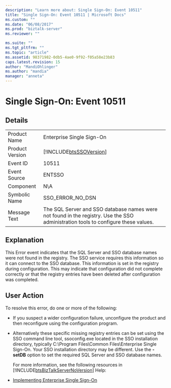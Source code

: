 ```yaml
---
description: "Learn more about: Single Sign-On: Event 10511"
title: "Single Sign-On: Event 10511 | Microsoft Docs"
ms.custom: ""
ms.date: "06/08/2017"
ms.prod: "biztalk-server"
ms.reviewer: ""

ms.suite: ""
ms.tgt_pltfrm: ""
ms.topic: "article"
ms.assetid: 98371982-0db5-4ae0-9f92-f05a58e23b83
caps.latest.revision: 15
author: "MandiOhlinger"
ms.author: "mandia"
manager: "anneta"
---
```

# Single Sign-On: Event 10511
## Details  

|                 |                                                                                                                                   |
|-----------------|-----------------------------------------------------------------------------------------------------------------------------------|
|  Product Name   |                                                     Enterprise Single Sign-On                                                     |
| Product Version |                                    [!INCLUDE[btsSSOVersion](../includes/btsssoversion-md.md)]                                     |
|    Event ID     |                                                               10511                                                               |
|  Event Source   |                                                              ENTSSO                                                               |
|    Component    |                                                                N\A                                                                |
|  Symbolic Name  |                                                         SSO_ERROR_NO_DSN                                                          |
|  Message Text   | The SQL Server and SSO database names were not found in the registry. Use the SSO administration tools to configure these values. |

## Explanation  
 This Error event indicates that the SQL Server and SSO database names were not found in the registry. The SSO service requires this information so it can connect to the SSO database. This information is set in the registry during configuration. This may indicate that configuration did not complete correctly or that the registry entries have been deleted after configuration was completed.  

## User Action  
 To resolve this error, do one or more of the following:  

- If you suspect a wider configuration failure, unconfigure the product and then reconfigure using the configuration program.  

- Alternatively these specific missing registry entries can be set using the SSO command line tool, ssoconfig.exe located in the SSO installation directory, typically C:\Program Files\Common Files\Enterprise Single Sign-On. Your SSO installation directory may be different. Use the **-setDB** option to set the required SQL Server and SSO database names.  

  For more information, see the following resources in [!INCLUDE[btsBizTalkServerNoVersion](../includes/btsbiztalkservernoversion-md.md)] Help:  

- [Implementing Enterprise Single Sign-On](../core/implementing-enterprise-single-sign-on.md)
